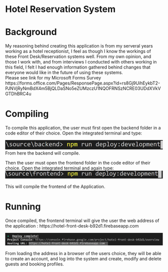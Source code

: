 # Hotel Reservation System

<h1>Background</h1>
My reasoning behind creating this application is from my serveral years working as a hotel receptionist, I feel as though I know the workings of these Front Desk/Reservation systems well. From my own opinion, and those I work with, and from interviews I conducted with others working in this field, I felt I had enough information gathered behind changes that everyone would like in the future of using these systems.<br>
Please see link for my Microsoft Forms Survey
https://forms.office.com/Pages/ResponsePage.aspx?id=rs8Gj9UihEykbT2-PJNVjRyNmBdX4m5BjQLDaSNo5eZUMzczU1NQOFRNSzNCRE03UDdXVkVGTDhBRC4u


<h1>Compiling</h1>
To compile this application, the user must first open the backend folder in a code editor of their choice. Open the integrated terminal and type:<br>

![](ReadmeImages/backend.PNG)
<br>
From here the backend will compile.

Then the user must open the frontend folder in the code editor of their choice. Open the integrated terminal and again type:<br>
![](ReadmeImages/frontend.PNG)
<br>

This will compile the frontend of the Application.

<h1>Running</h1>
Once compiled, the frontend terminal will give the user the web address of the application : 
https://hotel-front-desk-b92d1.firebaseapp.com

![](ReadmeImages/hosting.PNG)

From loading the address in a browser of the users choice, they will be able to create an account, and log into the system and create, modify and delete guests and booking profiles.

